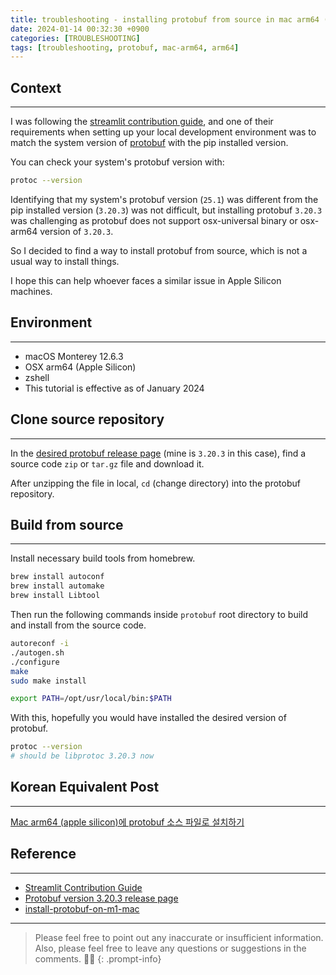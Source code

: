 ```yaml
---
title: troubleshooting - installing protobuf from source in mac arm64 (apple silicon)
date: 2024-01-14 00:32:30 +0900
categories: [TROUBLESHOOTING]
tags: [troubleshooting, protobuf, mac-arm64, arm64]
---
```


## Context

---
I was following the [streamlit contribution guide](https://github.com/streamlit/streamlit/wiki/Contributing), and one of their requirements when setting up your local development environment was to match the system version of [protobuf](https://protobuf.dev/) with the pip installed version.

You can check your system's protobuf version with:
```bash
protoc --version
```

Identifying that my system's protobuf version (`25.1`) was different from the pip installed version (`3.20.3`) was not difficult, but installing protobuf `3.20.3` was challenging as protobuf does not support osx-universal binary or osx-arm64 version of `3.20.3`.

So I decided to find a way to install protobuf from source, which is not a usual way to install things. 

I hope this can help whoever faces a similar issue in Apple Silicon machines.

## Environment

---
+ macOS Monterey 12.6.3
+ OSX arm64 (Apple Silicon)
+ zshell
+ This tutorial is effective as of January 2024

## Clone source repository

---
In the [desired protobuf release page](https://github.com/protocolbuffers/protobuf/releases/tag/v3.20.3) (mine is `3.20.3` in this case), find a source code `zip` or `tar.gz` file and download it.

After unzipping the file in local, `cd` (change directory) into the protobuf repository.

## Build from source

---

Install necessary build tools from homebrew.

```bash
brew install autoconf  
brew install automake  
brew install Libtool
```

Then run the following commands inside `protobuf` root directory to build and install from the source code.

```bash
autoreconf -i
./autogen.sh
./configure
make
sudo make install

export PATH=/opt/usr/local/bin:$PATH
```

With this, hopefully you would have installed the desired version of protobuf.

```bash
protoc --version
# should be libprotoc 3.20.3 now
```

## Korean Equivalent Post

---
[Mac arm64 (apple silicon)에 protobuf 소스 파일로 설치하기](https://notiona.github.io/posts/protobuf-mac-arm64-kor/)

## Reference

---
+ [Streamlit Contribution Guide](https://github.com/streamlit/streamlit/wiki/Contributing)
+ [Protobuf version 3.20.3 release page](https://github.com/protocolbuffers/protobuf/releases/tag/v3.20.3)
+ [install-protobuf-on-m1-mac](https://medium.com/@danny4410.eecs04/install-protobuf-on-m1-mac-852e4afa619f)

---

> Please feel free to point out any inaccurate or insufficient information. Also, please feel free to leave any questions or suggestions in the comments. 🙇‍♂️
{: .prompt-info}
